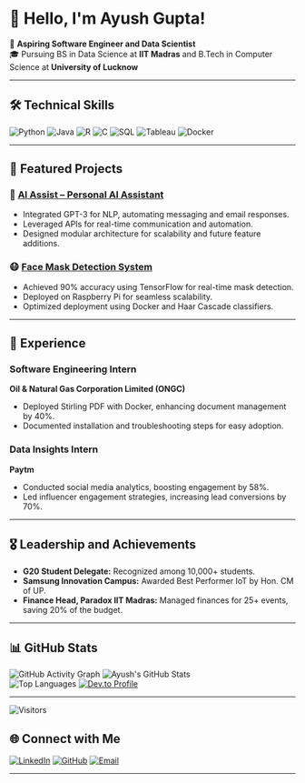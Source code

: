# 👋 Hello, I'm Ayush Gupta!

🚀 **Aspiring Software Engineer and Data Scientist**  
🎓 Pursuing BS in Data Science at **IIT Madras** and B.Tech in Computer Science at **University of Lucknow**

---

## 🛠 **Technical Skills**
![Python](https://img.shields.io/badge/Python-3776AB?style=for-the-badge&logo=python&logoColor=white)
![Java](https://img.shields.io/badge/Java-007396?style=for-the-badge&logo=java&logoColor=white)
![R](https://img.shields.io/badge/R-276DC3?style=for-the-badge&logo=r&logoColor=white)
![C](https://img.shields.io/badge/C-A8B9CC?style=for-the-badge&logo=c&logoColor=white)
![SQL](https://img.shields.io/badge/SQL-4479A1?style=for-the-badge&logo=postgresql&logoColor=white)
![Tableau](https://img.shields.io/badge/Tableau-E97627?style=for-the-badge&logo=tableau&logoColor=white)
![Docker](https://img.shields.io/badge/Docker-2496ED?style=for-the-badge&logo=docker&logoColor=white)

---

## 🌟 **Featured Projects**
### 🔧 [AI Assist – Personal AI Assistant](https://github.com/Ayush77-G/Personal-Assistant)
- Integrated GPT-3 for NLP, automating messaging and email responses.  
- Leveraged APIs for real-time communication and automation.  
- Designed modular architecture for scalability and future feature additions.

### 😷 [Face Mask Detection System](https://github.com/Ayush77-G/Face-Mask-Detector)
- Achieved 90% accuracy using TensorFlow for real-time mask detection.  
- Deployed on Raspberry Pi for seamless scalability.  
- Optimized deployment using Docker and Haar Cascade classifiers.

---

## 💼 **Experience**
### Software Engineering Intern  
**Oil & Natural Gas Corporation Limited (ONGC)**  
- Deployed Stirling PDF with Docker, enhancing document management by 40%.  
- Documented installation and troubleshooting steps for easy adoption.

### Data Insights Intern  
**Paytm**  
- Conducted social media analytics, boosting engagement by 58%.  
- Led influencer engagement strategies, increasing lead conversions by 70%.

---

## 🎖 **Leadership and Achievements**
- **G20 Student Delegate:** Recognized among 10,000+ students.  
- **Samsung Innovation Campus:** Awarded Best Performer IoT by Hon. CM of UP.  
- **Finance Head, Paradox IIT Madras:** Managed finances for 25+ events, saving 20% of the budget.  

---


## 📊 **GitHub Stats**
![GitHub Activity Graph](https://github-readme-activity-graph.vercel.app/graph?username=Ayush77-G&theme=dracula)
![Ayush's GitHub Stats](https://github-readme-stats.vercel.app/api?username=Ayush77-G&show_icons=true&theme=radical)  
![Top Languages](https://github-readme-stats.vercel.app/api/top-langs/?username=Ayush77-G&layout=compact&theme=radical)
[![Dev.to Profile](https://d2fltix0v2e0sb.cloudfront.net/dev-badge.svg)](https://dev.to/ayush77)


---
![Visitors](https://visitor-badge.glitch.me/badge?page_id=Ayush77-G.Ayush77-G)

## 🌐 **Connect with Me**
[![LinkedIn](https://img.shields.io/badge/LinkedIn-0A66C2?style=for-the-badge&logo=linkedin&logoColor=white)](https://linkedin.com/in/ayush30gupta)
[![GitHub](https://img.shields.io/badge/GitHub-181717?style=for-the-badge&logo=github&logoColor=white)](https://github.com/Ayush77-G)
[![Email](https://img.shields.io/badge/Email-D14836?style=for-the-badge&logo=gmail&logoColor=white)](mailto:adhayatm@gmail.com)

---
